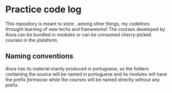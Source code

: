 # Practice code log

This repository is meant to store , among other things, my codelines throught learning of new techs and frameworks! The courses developed by Alura can be bundled in modules or can be consumed cherry-picked courses in the plataform.

## Naming conventions

Alura has its material mainly produced in portuguese, so the folders containing the source will be named in portuguese and its modules will have the prefix _formacao_ while the courses will be named directly without any prefix. 
